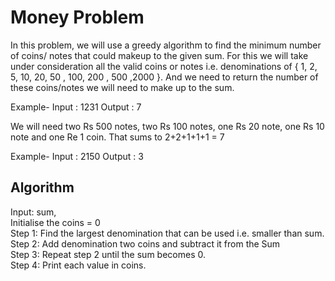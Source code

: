 # Money Problem
In this problem, we will use a greedy algorithm to find the minimum number of coins/ notes that could makeup to the given sum. For this we will take under consideration all the valid coins or notes i.e. denominations of { 1, 2, 5, 10, 20, 50 , 100, 200 , 500 ,2000 }. And we need to return the number of these coins/notes we will need to make up to the sum.

Example-
    Input : 1231
    Output : 7

We will need two Rs 500 notes, two Rs 100 notes, one Rs 20 note, one Rs 10 note and one Re 1 coin.
That sums to 2+2+1+1+1 = 7

Example-
    Input : 2150
    Output : 3

## Algorithm
Input: sum, </br>
Initialise the coins = 0 </br>
Step 1: Find the largest denomination that can be used i.e. smaller than sum. </br>
Step 2: Add denomination two coins and subtract it from the Sum </br>
Step 3: Repeat step 2 until the sum becomes 0. </br>
Step 4: Print each value in coins. </br>
